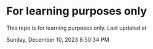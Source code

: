 # For learning purposes only
This repo is for learning purposes only.
Last updated at

Sunday, December 10, 2023 8:50:34 PM

